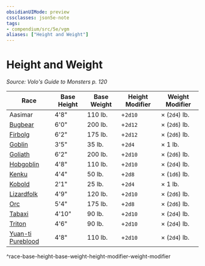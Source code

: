 ```yaml
---
obsidianUIMode: preview
cssclasses: json5e-note
tags:
- compendium/src/5e/vgm
aliases: ["Height and Weight"]
---
```

# Height and Weight
*Source: Volo's Guide to Monsters p. 120* 

| Race | Base Height | Base Weight | Height Modifier | Weight Modifier |
|------|-------------|-------------|-----------------|-----------------|
| Aasimar | 4'8" | 110 lb. | +`2d10` | × (`2d4`) lb. |
| [Bugbear](/3-Mechanics/CLI/races/bugbear-vgm.md) | 6'0" | 200 lb. | +`2d12` | × (`2d6`) lb. |
| [Firbolg](/3-Mechanics/CLI/races/firbolg-vgm.md) | 6'2" | 175 lb. | +`2d12` | × (`2d6`) lb. |
| [Goblin](/3-Mechanics/CLI/races/goblin-vgm.md) | 3'5" | 35 lb. | +`2d4` | × 1 lb. |
| [Goliath](/3-Mechanics/CLI/races/goliath-vgm.md) | 6'2" | 200 lb. | +`2d10` | × (`2d6`) lb. |
| [Hobgoblin](/3-Mechanics/CLI/races/hobgoblin-vgm.md) | 4'8" | 110 lb. | +`2d10` | × (`2d4`) lb. |
| [Kenku](/3-Mechanics/CLI/races/kenku-vgm.md) | 4'4" | 50 lb. | +`2d8` | × (`1d6`) lb. |
| [Kobold](/3-Mechanics/CLI/races/kobold-vgm.md) | 2'1" | 25 lb. | +`2d4` | × 1 lb. |
| [Lizardfolk](/3-Mechanics/CLI/races/lizardfolk-vgm.md) | 4'9" | 120 lb. | +`2d10` | × (`2d6`) lb. |
| [Orc](/3-Mechanics/CLI/races/orc-vgm.md) | 5'4" | 175 lb. | +`2d8` | × (`2d6`) lb. |
| [Tabaxi](/3-Mechanics/CLI/races/tabaxi-vgm.md) | 4'10" | 90 lb. | +`2d10` | × (`2d4`) lb. |
| [Triton](/3-Mechanics/CLI/races/triton-vgm.md) | 4'6" | 90 lb. | +`2d10` | × (`2d4`) lb. |
| [Yuan-ti Pureblood](/3-Mechanics/CLI/races/yuan-ti-pureblood-vgm.md) | 4'8" | 110 lb. | +`2d10` | × (`2d4`) lb. |
^race-base-height-base-weight-height-modifier-weight-modifier